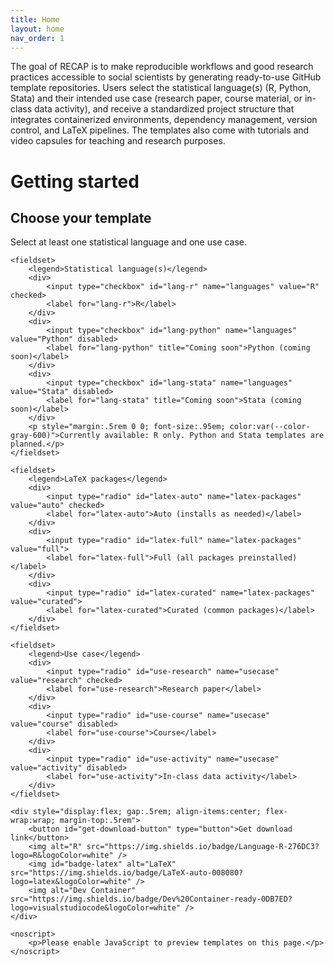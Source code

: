 ```yaml
---
title: Home
layout: home
nav_order: 1
---
```


The goal of RECAP is to make reproducible workflows and good research practices accessible to social scientists by generating ready-to-use GitHub template repositories. Users select the statistical language(s) (R, Python, Stata) and their intended use case (research paper, course material, or in-class data activity), and receive a standardized project structure that integrates containerized environments, dependency management, version control, and LaTeX pipelines. The templates also come with tutorials and video capsules for teaching and research purposes.

# Getting started

<!-- Template selector form: choose languages and use case -->
<form id="template-selector" action="#" method="get" class="template-form" aria-labelledby="template-form-heading" data-baseurl="{{ site.url }}{{ site.baseurl }}">
	<h2 id="template-form-heading">Choose your template</h2>
	<p id="form-instructions">Select at least one statistical language and one use case.</p>

	<fieldset>
		<legend>Statistical language(s)</legend>
		<div>
			<input type="checkbox" id="lang-r" name="languages" value="R" checked>
			<label for="lang-r">R</label>
		</div>
		<div>
			<input type="checkbox" id="lang-python" name="languages" value="Python" disabled>
			<label for="lang-python" title="Coming soon">Python (coming soon)</label>
		</div>
		<div>
			<input type="checkbox" id="lang-stata" name="languages" value="Stata" disabled>
			<label for="lang-stata" title="Coming soon">Stata (coming soon)</label>
		</div>
		<p style="margin:.5rem 0 0; font-size:.95em; color:var(--color-gray-600)">Currently available: R only. Python and Stata templates are planned.</p>
	</fieldset>

	<fieldset>
		<legend>LaTeX packages</legend>
		<div>
			<input type="radio" id="latex-auto" name="latex-packages" value="auto" checked>
			<label for="latex-auto">Auto (installs as needed)</label>
		</div>
		<div>
			<input type="radio" id="latex-full" name="latex-packages" value="full">
			<label for="latex-full">Full (all packages preinstalled)</label>
		</div>
		<div>
			<input type="radio" id="latex-curated" name="latex-packages" value="curated">
			<label for="latex-curated">Curated (common packages)</label>
		</div>
	</fieldset>

	<fieldset>
		<legend>Use case</legend>
		<div>
			<input type="radio" id="use-research" name="usecase" value="research" checked>
			<label for="use-research">Research paper</label>
		</div>
		<div>
			<input type="radio" id="use-course" name="usecase" value="course" disabled>
			<label for="use-course">Course</label>
		</div>
		<div>
			<input type="radio" id="use-activity" name="usecase" value="activity" disabled>
			<label for="use-activity">In-class data activity</label>
		</div>
	</fieldset>

	<div style="display:flex; gap:.5rem; align-items:center; flex-wrap:wrap; margin-top:.5rem">
		<button id="get-download-button" type="button">Get download link</button>
		<img alt="R" src="https://img.shields.io/badge/Language-R-276DC3?logo=R&logoColor=white" />
		<img id="badge-latex" alt="LaTeX" src="https://img.shields.io/badge/LaTeX-auto-008080?logo=latex&logoColor=white" />
		<img alt="Dev Container" src="https://img.shields.io/badge/Dev%20Container-ready-0DB7ED?logo=visualstudiocode&logoColor=white" />
	</div>

	<noscript>
		<p>Please enable JavaScript to preview templates on this page.</p>
	</noscript>
</form>

<div id="template-result" tabindex="-1" aria-live="polite" style="margin-top:1rem;"></div>
<script src="{{ '/assets/js/template-form.js' | relative_url }}"></script>